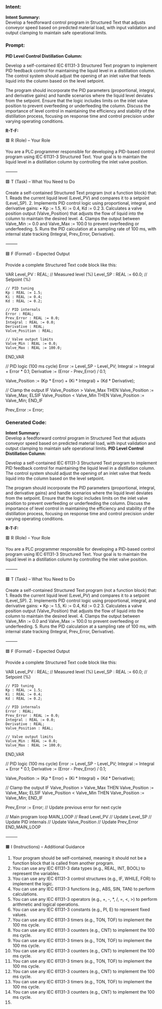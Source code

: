 ### Intent:
**Intent Summary:**  
Develop a feedforward control program in Structured Text that adjusts conveyor speed based on predicted material load, with input validation and output clamping to maintain safe operational limits.

### Prompt:
**PID Level Control Distillation Column:**

Develop a self-contained IEC 61131-3 Structured Text program to implement PID feedback control for maintaining the liquid level in a distillation column. The control system should adjust the opening of an inlet valve that feeds liquid into the column based on the level setpoint.

The program should incorporate the PID parameters (proportional, integral, and derivative gains) and handle scenarios where the liquid level deviates from the setpoint. Ensure that the logic includes limits on the inlet valve position to prevent overfeeding or underfeeding the column. Discuss the importance of level control in maintaining the efficiency and stability of the distillation process, focusing on response time and control precision under varying operating conditions.

**R-T-F:**

🟥 R (Role) – Your Role

You are a PLC programmer responsible for developing a PID-based control program using IEC 61131-3 Structured Text. Your goal is to maintain the liquid level in a distillation column by controlling the inlet valve position.

⸻

🟩 T (Task) – What You Need to Do

Create a self-contained Structured Text program (not a function block) that:
	1.	Reads the current liquid level (Level_PV) and compares it to a setpoint (Level_SP).
	2.	Implements PID control logic using proportional, integral, and derivative gains:
	•	Kp := 1.5, Ki := 0.4, Kd := 0.2
	3.	Calculates a valve position output (Valve_Position) that adjusts the flow of liquid into the column to maintain the desired level.
	4.	Clamps the output between Valve_Min := 0.0 and Valve_Max := 100.0 to prevent overfeeding or underfeeding.
	5.	Runs the PID calculation at a sampling rate of 100 ms, with internal state tracking (Integral, Prev_Error, Derivative).

⸻

🟦 F (Format) – Expected Output

Provide a complete Structured Text code block like this:

VAR
    Level_PV : REAL;                    // Measured level (%)
    Level_SP : REAL := 60.0;            // Setpoint (%)

    // PID tuning
    Kp : REAL := 1.5;
    Ki : REAL := 0.4;
    Kd : REAL := 0.2;

    // PID internals
    Error : REAL;
    Prev_Error : REAL := 0.0;
    Integral : REAL := 0.0;
    Derivative : REAL;
    Valve_Position : REAL;

    // Valve output limits
    Valve_Min : REAL := 0.0;
    Valve_Max : REAL := 100.0;
END_VAR

// PID logic (100 ms cycle)
Error := Level_SP - Level_PV;
Integral := Integral + Error * 0.1;
Derivative := (Error - Prev_Error) / 0.1;

Valve_Position := (Kp * Error) + (Ki * Integral) + (Kd * Derivative);

// Clamp the output
IF Valve_Position > Valve_Max THEN
    Valve_Position := Valve_Max;
ELSIF Valve_Position < Valve_Min THEN
    Valve_Position := Valve_Min;
END_IF

Prev_Error := Error;

### Generated Code:
**Intent Summary:**  
Develop a feedforward control program in Structured Text that adjusts conveyor speed based on predicted material load, with input validation and output clamping to maintain safe operational limits.
**PID Level Control Distillation Column:**

Develop a self-contained IEC 61131-3 Structured Text program to implement PID feedback control for maintaining the liquid level in a distillation column. The control system should adjust the opening of an inlet valve that feeds liquid into the column based on the level setpoint.

The program should incorporate the PID parameters (proportional, integral, and derivative gains) and handle scenarios where the liquid level deviates from the setpoint. Ensure that the logic includes limits on the inlet valve position to prevent overfeeding or underfeeding the column. Discuss the importance of level control in maintaining the efficiency and stability of the distillation process, focusing on response time and control precision under varying operating conditions.

**R-T-F:**

🟥 R (Role) – Your Role

You are a PLC programmer responsible for developing a PID-based control program using IEC 61131-3 Structured Text. Your goal is to maintain the liquid level in a distillation column by controlling the inlet valve position.

⸻

🟩 T (Task) – What You Need to Do

Create a self-contained Structured Text program (not a function block) that:
	1.	Reads the current liquid level (Level_PV) and compares it to a setpoint (Level_SP).
	2.	Implements PID control logic using proportional, integral, and derivative gains:
	•	Kp := 1.5, Ki := 0.4, Kd := 0.2
	3.	Calculates a valve position output (Valve_Position) that adjusts the flow of liquid into the column to maintain the desired level.
	4.	Clamps the output between Valve_Min := 0.0 and Valve_Max := 100.0 to prevent overfeeding or underfeeding.
	5.	Runs the PID calculation at a sampling rate of 100 ms, with internal state tracking (Integral, Prev_Error, Derivative).

⸻

🟦 F (Format) – Expected Output

Provide a complete Structured Text code block like this:

VAR
    Level_PV : REAL;                    // Measured level (%)
    Level_SP : REAL := 60.0;            // Setpoint (%)

    // PID tuning
    Kp : REAL := 1.5;
    Ki : REAL := 0.4;
    Kd : REAL := 0.2;

    // PID internals
    Error : REAL;
    Prev_Error : REAL := 0.0;
    Integral : REAL := 0.0;
    Derivative : REAL;
    Valve_Position : REAL;

    // Valve output limits
    Valve_Min : REAL := 0.0;
    Valve_Max : REAL := 100.0;
END_VAR

// PID logic (100 ms cycle)
Error := Level_SP - Level_PV;
Integral := Integral + Error * 0.1;
Derivative := (Error - Prev_Error) / 0.1;

Valve_Position := (Kp * Error) + (Ki * Integral) + (Kd * Derivative);

// Clamp the output
IF Valve_Position > Valve_Max THEN
    Valve_Position := Valve_Max;
ELSIF Valve_Position < Valve_Min THEN
    Valve_Position := Valve_Min;
END_IF

Prev_Error := Error; // Update previous error for next cycle

// Main program loop
MAIN_LOOP
    // Read Level_PV
    // Update Level_SP
    // Update PID internals
    // Update Valve_Position
    // Update Prev_Error
END_MAIN_LOOP

⸻

🟧 I (Instructions) – Additional Guidance

1.	Your program should be self-contained, meaning it should not be a function block that is called from another program.
2.	You can use any IEC 61131-3 data types (e.g., REAL, INT, BOOL) to represent the variables.
3.	You can use any IEC 61131-3 control structures (e.g., IF, WHILE, FOR) to implement the logic.
4.	You can use any IEC 61131-3 functions (e.g., ABS, SIN, TAN) to perform calculations.
5.	You can use any IEC 61131-3 operators (e.g., +, -, *, /, =, <, >) to perform arithmetic and logical operations.
6.	You can use any IEC 61131-3 constants (e.g., PI, E) to represent fixed values.
7.	You can use any IEC 61131-3 timers (e.g., TON, TOF) to implement the 100 ms cycle.
8.	You can use any IEC 61131-3 counters (e.g., CNT) to implement the 100 ms cycle.
9.	You can use any IEC 61131-3 timers (e.g., TON, TOF) to implement the 100 ms cycle.
10.	You can use any IEC 61131-3 counters (e.g., CNT) to implement the 100 ms cycle.
11.	You can use any IEC 61131-3 timers (e.g., TON, TOF) to implement the 100 ms cycle.
12.	You can use any IEC 61131-3 counters (e.g., CNT) to implement the 100 ms cycle.
13.	You can use any IEC 61131-3 timers (e.g., TON, TOF) to implement the 100 ms cycle.
14.	You can use any IEC 61131-3 counters (e.g., CNT) to implement the 100 ms cycle.
15.
